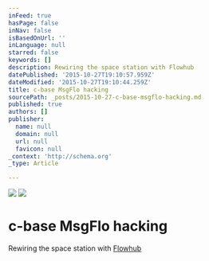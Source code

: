 ```yaml
---
inFeed: true
hasPage: false
inNav: false
isBasedOnUrl: ''
inLanguage: null
starred: false
keywords: []
description: Rewiring the space station with Flowhub
datePublished: '2015-10-27T19:10:57.959Z'
dateModified: '2015-10-27T19:10:44.259Z'
title: c-base MsgFlo hacking
sourcePath: _posts/2015-10-27-c-base-msgflo-hacking.md
published: true
authors: []
publisher:
  name: null
  domain: null
  url: null
  favicon: null
_context: 'http://schema.org'
_type: Article

---
```

![](https://the-grid-user-content.s3-us-west-2.amazonaws.com/5a87fa19-4fb9-444d-b57d-79ecab8d6b1d.jpg)
![](https://the-grid-user-content.s3-us-west-2.amazonaws.com/b2febc11-0345-47ad-b09d-c8845fe2ffa6.jpg)

# c-base MsgFlo hacking

Rewiring the space station with [Flowhub][0]

[0]: http://flowhub.io/